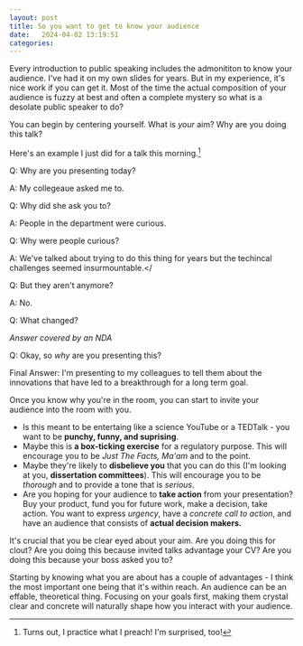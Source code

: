 ```yaml
---
layout: post
title: So you want to get to know your audience
date:   2024-04-02 13:19:51
categories: 
---
```


Every introduction to public speaking includes the admonititon to know your audience.  I've had it on my own slides for years.  But in my experience, it's nice work if you can get it. Most of the time the actual composition of your audience is fuzzy at best and often a complete mystery so what is a desolate public speaker to do?  

You can begin by centering yourself. What is _your_ aim?  Why are you doing this talk?  

Here's an example I just did for a talk this morning.[^1]

Q: Why are you presenting today?

A: My collegeaue asked me to.

Q: Why did she ask you to?

A: People in the department were curious.</right>

Q: Why were people curious?

A: We've talked about trying to do this thing for years but the techincal challenges seemed insurmountable.</

Q: But they aren't anymore?

A: No.

Q: What changed?

_Answer covered by an NDA_

Q: Okay, so _why_ are you presenting this?

Final Answer: I'm presenting to my colleagues to tell them about the innovations that have led to a breakthrough for a long term goal.

Once you know why you're in the room, you can start to invite your audience into the room with you.

- Is this meant to be entertaing like a science YouTube or a TEDTalk - you want to be <b>punchy, funny, and suprising</b>.
-  Maybe this is <b>a box-ticking exercise</b> for a regulatory purpose.  This will encourage you to be _Just The Facts, Ma'am_ and to the point.  
- Maybe they're likely to <b>disbelieve you</b> that you can do this (I'm looking at you, <b>dissertation committees</b>).  This will encourage you to be _thorough_ and to provide a tone that is _serious_.  
- Are you hoping for your audience to <b>take action</b> from your presentation?  Buy your product, fund you for future work, make a decision, take action. You want to express _urgency_, have a _concrete call to action_, and have an audience that consists of <b>actual decision makers.</b>

It's crucial that you be clear eyed about your aim.  Are you doing this for clout?  Are you doing this because invited talks advantage your CV? Are you doing this because your boss asked you to? 

Starting by knowing what you are about has a couple of advantages - I think the most important one being that it's within reach.  An audience can be an effable, theoretical thing.  Focusing on your goals first, making them crystal clear and concrete will naturally shape how you interact with your audience.  

[^1]:  Turns out, I practice what I preach!  I'm surprised, too!